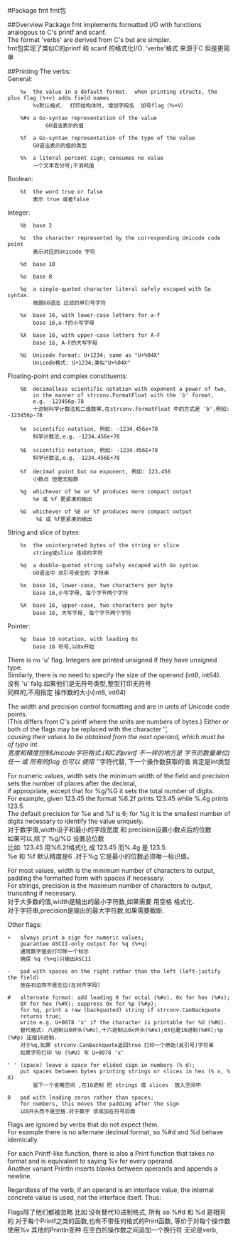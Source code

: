 #Package fmt
fmt包

##Overview
Package fmt implements formatted I/O with functions analogous to C's printf and scanf.    
The format 'verbs' are derived from C's but are simpler.    
fmt包实现了类似C的printf 和 scanf 的格式化I/O. 'verbs'格式 来源于C 但是更简单
	
##Printing
The verbs:    
General:
```golang
	%v	the value in a default format.  when printing structs, the plus flag (%+v) adds field names
		%v默认格式.  打印结构体时, 增加字段名  加号flag（％+V）
		
	%#v	a Go-syntax representation of the value
			GO语法表示的值
		
	%T	a Go-syntax representation of the type of the value
		GO语法表示的值的类型
	
	%%	a literal percent sign; consumes no value
		一个文本百分号;不消耗值
```

Boolean:
```golang
	%t	the word true or false 
		表示 true 或者false
```

Integer:
```golang
	%b	base 2
	
	%c	the character represented by the corresponding Unicode code point
		表示对应的Unicode 字符
	
	%d	base 10
		
	%o	base 8
		
	%q	a single-quoted character literal safely escaped with Go syntax.
		根据GO语法 过滤的单引号字符
	
	%x	base 16, with lower-case letters for a-f
		base 16,a-f的小写字母
	
	%X	base 16, with upper-case letters for A-F
		base 16, A-F的大写字母
	
	%U	Unicode format: U+1234; same as "U+%04X"
		Unicode格式: U+1234;类似"U+%04X"
```

Floating-point and complex constituents:
```golang
	%b	decimalless scientific notation with exponent a power of two,
		in the manner of strconv.FormatFloat with the 'b' format,
		e.g. -123456p-78
		十进制科学计数法和二值数幂,在strconv.FormatFloat 中的方式是 'b',例如: -123456p-78
		
	%e	scientific notation, 例如: -1234.456e+78
		科学计数法,e.g. -1234.456e+78
		
	%E	scientific notation, 例如: -1234.456E+78
		科学计数法,e.g. -1234.456E+78
	
	%f	decimal point but no exponent, 例如: 123.456
		小数点 但是无指数
		
	%g	whichever of %e or %f produces more compact output
		%e 或 %f 更紧凑的输出 
	
	%G	whichever of %E or %f produces more compact output
		 %E 或 %f更紧凑的输出 
```

String and slice of bytes:
```golang
	%s	the uninterpreted bytes of the string or slice
		string或slice 连续的字符
	
	%q	a double-quoted string safely escaped with Go syntax
		GO语法中 双引号安全的 字符串
	
	%x	base 16, lower-case, two characters per byte
		base 16,小写字母, 每个字节两个字符
	
	%X	base 16, upper-case, two characters per byte
		base 16, 大写字母, 每个字节两个字符
```

Pointer:
```golang
	%p	base 16 notation, with leading 0x
		base 16 符号,以0x开始
```

There is no 'u' flag. Integers are printed unsigned if they have unsigned type.     
Similarly, there is no need to specify the size of the operand (int8, int64).    
没有 'u' falg.如果他们是无符号类型,整型打印无符号     
同样的,不用指定 操作数的大小(int8, int64)     

The width and precision control formatting and are in units of Unicode code points.     
(This differs from C's printf where the units are numbers of bytes.) Either or both of the flags may be replaced with the character '*',     
causing their values to be obtained from the next operand, which must be of type int.    
宽度和精度控制Unicode字符格式.(和C的printf 不一样的地方是 字节的数量单位) 任一 或 所有的flag 也可以 使用 '*'字符代替, 下一个操作数获取的值 肯定是int类型     

For numeric values, width sets the minimum width of the field and precision sets the number of places after the decimal,     
	if appropriate, except that for %g/%G it sets the total number of digits.     
For example, given 123.45 the format %6.2f prints 123.45 while %.4g prints 123.5.     
The default precision for %e and %f is 6; for %g it is the smallest number of digits necessary to identify the value uniquely.    
对于数字值,width设子和最小的字段宽度 和 precision设置小数点后的位数     
如果可以,除了 %g/%G  设置总位数     
比如: 123.45  用%6.2f格式化 成  123.45 而%.4g 是 123.5.     
%e 和 %f 默认精度是6 .对于%g 它是最小的位数必须唯一标识值。     

For most values, width is the minimum number of characters to output, padding the formatted form with spaces if necessary.     
For strings, precision is the maximum number of characters to output, truncating if necessary.    
对于大多数的值,width是输出的最小字符数,如果需要 用空格 格式化.     
对于字符串,precision是输出的最大字符数,如果需要截断.     

Other flags:

```golang
+	always print a sign for numeric values;
	guarantee ASCII-only output for %q (%+q)
	通常数字值会打印除一个标示
	确保 %q (%+q)只输出ASCII
		
-	pad with spaces on the right rather than the left (left-justify the field)
	放在右边而不是左边(左对齐字段)

#	alternate format: add leading 0 for octal (%#o), 0x for hex (%#x);
	0X for hex (%#X); suppress 0x for %p (%#p);
	for %q, print a raw (backquoted) string if strconv.CanBackquote
	returns true;
	write e.g. U+0078 'x' if the character is printable for %U (%#U).
	替代格式: 八进制以0开头(%#o),十六进制以0x开头(%#x);0X也是16进制(%#X);%p (%#p) 压缩16进制.
	对于%q,如果 strconv.CanBackquote返回true 打印一个原始(反引号)字符串
	如果字符打印 %U (%#U) 写 U+0078 'x'
	
' '	(space) leave a space for elided sign in numbers (% d);
	put spaces between bytes printing strings or slices in hex (% x, % X)
		留下一个省略空间 ,在16进制 把 strings 或 slices  放入空间中
	
0	pad with leading zeros rather than spaces;
	for numbers, this moves the padding after the sign
	以0开头而不是空格.对于数字 该成加在符号后面
```

Flags are ignored by verbs that do not expect them.      
For example there is no alternate decimal format, so %#d and %d behave identically.     

For each Printf-like function, there is also a Print function that takes no format and is equivalent to saying %v for every operand.      
Another variant Println inserts blanks between operands and appends a newline.     

Regardless of the verb, if an operand is an interface value, the internal concrete value is used, not the interface itself. Thus:     

Flags除了他们都被忽略
比如 没有替代10进制格式, 所有 so %#d 和 %d 是相同的
对于每个Printf之类的函数,也有不带任何格式的Print函数, 等价于对每个操作数使用%v
其他的Println变种 在空白的操作数之间追加一个换行符
无论是verb,
















